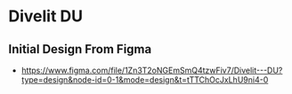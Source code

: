 # Divelit DU

## Initial Design From Figma

- <https://www.figma.com/file/1Zn3T2oNGEmSmQ4tzwFiv7/Divelit---DU?type=design&node-id=0-1&mode=design&t=tTTChOcJxLhU9ni4-0>
